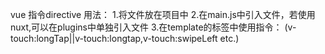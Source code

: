 vue 指令directive
用法：
1.将文件放在项目中
2.在main.js中引入文件，若使用nuxt,可以在plugins中单独引入文件
3.在template的标签中使用指令：
(v-touch:longTap||v-touch:longtap,v-touch:swipeLeft etc.)

